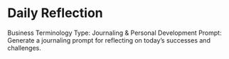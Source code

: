 # Daily Reflection

Business Terminology Type: Journaling & Personal Development
Prompt: Generate a journaling prompt for reflecting on today’s successes and challenges.